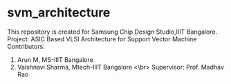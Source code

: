 # svm_architecture
This repository is created for Samsung Chip Design Studio,IIIT Bangalore.
Project: ASIC Based VLSI Architecture for Support Vector Machine
Contributors:
1) Arun M, MS-IIIT Bangalore
2) Vaishnavi Sharma, Mtech-IIIT Bangalore <\br>
Supervisor: Prof. Madhav Rao
